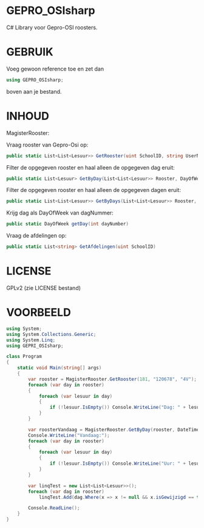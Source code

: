 GEPRO_OSIsharp
==============

C# Library voor Gepro-OSI roosters.

GEBRUIK
==============
Voeg gewoon reference toe en zet dan
```csharp
using GEPRO_OSIsharp;
```
boven aan je bestand.

INHOUD
==============
MagisterRooster:

Vraag rooster van Gepro-Osi op:
```csharp
public static List<List<Lesuur>> GetRooster(uint SchoolID, string UserName, string Afdeling)
```
Filter de opgegeven rooster en haal alleen de opgegeven dag eruit:
```csharp
public static List<Lesuur> GetByDay(List<List<Lesuur>> Rooster, DayOfWeek Dag)
```
Filter de opgegeven rooster en haal alleen de opgegeven dagen eruit:
```csharp
public static List<List<Lesuur>> GetByDays(List<List<Lesuur>> Rooster, List<DayOfWeek> Dagen)
```
Krijg dag als DayOfWeek van dagNummer:
```csharp
public static DayOfWeek getDay(int dayNumber)
```
Vraag de afdelingen op:
```csharp
public static List<string> GetAfdelingen(uint SchoolID)
```
  
  
LICENSE
==============
GPLv2 (zie LICENSE bestand)

VOORBEELD
==============
```csharp
using System;
using System.Collections.Generic;
using System.Linq;
using GEPRI_OSIsharp;

class Program
{
    static void Main(string[] args)
    {
        var rooster = MagisterRooster.GetRooster(181, "120678", "4V");
        foreach (var day in rooster)
        {
            foreach (var lesuur in day)
            {
                if (!lesuur.IsEmpty()) Console.WriteLine("Dag: " + lesuur.Dag + ", Uur: " + lesuur.Uur + ":   " + lesuur.Vak.Naam);
            }
        }

        var roosterVandaag = MagisterRooster.GetByDay(rooster, DateTime.Today.DayOfWeek);
        Console.WriteLine("Vandaag:");
        foreach (var day in rooster)
        {
            foreach (var lesuur in day)
            {
                if (!lesuur.IsEmpty()) Console.WriteLine("Uur: " + lesuur.Uur + ":   " + lesuur.Vak.Naam);
            }
        }

        var linqTest = new List<List<Lesuur>>();
        foreach (var dag in rooster)
            linqTest.Add(dag.Where(x => x != null && x.isGewijzigd == true).ToList()); //LINQ enabled :)

        Console.ReadLine();
    }
}
```
